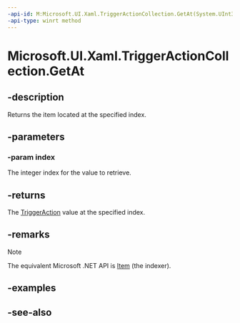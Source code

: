 ```yaml
---
-api-id: M:Microsoft.UI.Xaml.TriggerActionCollection.GetAt(System.UInt32)
-api-type: winrt method
---
```


<!-- Method syntax
public Microsoft.UI.Xaml.TriggerAction GetAt(System.UInt32 index)
-->

# Microsoft.UI.Xaml.TriggerActionCollection.GetAt

## -description

Returns the item located at the specified index.

## -parameters

### -param index

The integer index for the value to retrieve.

## -returns

The [TriggerAction](triggeraction.md) value at the specified index.

## -remarks

> [!NOTE]
> The equivalent Microsoft .NET API is [Item](/dotnet/api/system.collections.objectmodel.collection-1.item) (the indexer).

## -examples

## -see-also

